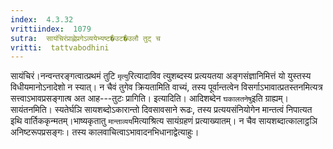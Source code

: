 ```yaml
---
index:  4.3.32
vrittiindex:  1079
sutra:  सायंचिरंप्राह्णेप्रगेऽव्ययेभ्यष्ट�उट�उलौ तुट् च
vritti:  tattvabodhini 
---
```


सायंचिरं।नन्वन्तरङ्गत्वात्प्रथमं तुटि `मृत्यु`रित्यादाविव त्युशब्दस्य प्रत्ययतया अङ्गसंज्ञानिमित्तं यो युस्तस्य विधीयमानोऽनादेशो न स्यात्। न चैवं तुगेव क्रियतामिति वाच्यं, तस्य पूर्वान्तत्वेन विसर्गाऽभावात्प्रतस्तनमित्यत्र सत्त्वाऽभावप्रसङ्गात्ष अत आह---तुटः प्रागिति। इत्यादिति। आदिशब्देन `घकालतनेषु`इति ग्राह्यम्। सायंतनमिति। स्यतेर्घञि सायशब्दोऽकारान्तो दिवसावसाने रूढः, तस्य प्रत्ययसंनियोगेन मान्तत्वं निपात्यत इथि वार्तिककृन्मतम्।भाष्यकृतातु `मान्ताव्यय`मित्याश्रित्य सायंग्रहणं प्रत्याख्यातम्। न चैव सायशब्दात्कालाट्ठञि अनिष्टरूपप्रसङ्गः। तस्य कालवाचित्वाऽभावादनभिधानाद्वेत्याहुः।

